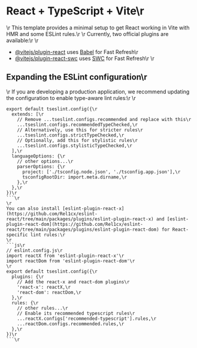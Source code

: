 # React + TypeScript + Vite\r

\r
This template provides a minimal setup to get React working in Vite with HMR and some ESLint rules.\r
\r
Currently, two official plugins are available:\r
\r

- [@vitejs/plugin-react](https://github.com/vitejs/vite-plugin-react/blob/main/packages/plugin-react/README.md) uses [Babel](https://babeljs.io/) for Fast Refresh\r
- [@vitejs/plugin-react-swc](https://github.com/vitejs/vite-plugin-react-swc) uses [SWC](https://swc.rs/) for Fast Refresh\r
  \r

## Expanding the ESLint configuration\r

\r
If you are developing a production application, we recommend updating the configuration to enable type-aware lint rules:\r
\r

````js\r
export default tseslint.config({\r
  extends: [\r
    // Remove ...tseslint.configs.recommended and replace with this\r
    ...tseslint.configs.recommendedTypeChecked,\r
    // Alternatively, use this for stricter rules\r
    ...tseslint.configs.strictTypeChecked,\r
    // Optionally, add this for stylistic rules\r
    ...tseslint.configs.stylisticTypeChecked,\r
  ],\r
  languageOptions: {\r
    // other options...\r
    parserOptions: {\r
      project: ['./tsconfig.node.json', './tsconfig.app.json'],\r
      tsconfigRootDir: import.meta.dirname,\r
    },\r
  },\r
})\r
```\r
\r
You can also install [eslint-plugin-react-x](https://github.com/Rel1cx/eslint-react/tree/main/packages/plugins/eslint-plugin-react-x) and [eslint-plugin-react-dom](https://github.com/Rel1cx/eslint-react/tree/main/packages/plugins/eslint-plugin-react-dom) for React-specific lint rules:\r
\r
```js\r
// eslint.config.js\r
import reactX from 'eslint-plugin-react-x'\r
import reactDom from 'eslint-plugin-react-dom'\r
\r
export default tseslint.config({\r
  plugins: {\r
    // Add the react-x and react-dom plugins\r
    'react-x': reactX,\r
    'react-dom': reactDom,\r
  },\r
  rules: {\r
    // other rules...\r
    // Enable its recommended typescript rules\r
    ...reactX.configs['recommended-typescript'].rules,\r
    ...reactDom.configs.recommended.rules,\r
  },\r
})\r
```\r
````
